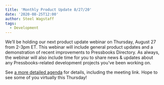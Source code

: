 ```yaml
---
title: 'Monthly Product Update 8/27/20'
date: '2020-08-25T12:00'
author: Steel Wagstaff
tags:
  - Development
---
```


We’ll be holding our next product update webinar on Thursday, August 27 from 2-3pm ET.
This webinar will include general product updates and a demonstration of recent
improvements to Pressbooks Directory. As always, the webinar will also include time for
you to share news & updates about any Pressbooks-related development projects you’ve been
working on.

See
[a more detailed agenda](https://docs.google.com/document/d/1BcvX0V-iDi6fJO_W8pHVOL_lec_9OTXujAfw6tFpZlQ/edit)
for details, including the meeting link. Hope to see some of you virtually this Thursday!
